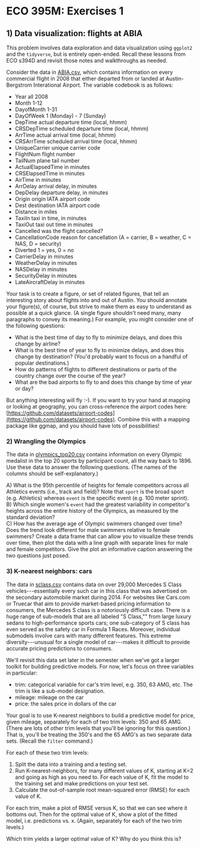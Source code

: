 # ECO 395M: Exercises 1 

## 1) Data visualization: flights at ABIA

This problem involves data exploration and data visualization using `ggplot2` and the `tidyverse`, but is entirely open-ended.   Recall these lessons from ECO s394D and revisit those notes and walkthroughs as needed.   

Consider the data in [ABIA.csv](../data/ABIA.csv), which contains information on every commercial flight in 2008 that either departed from or landed at Austin-Bergstrom Interational Airport.  The variable codebook is as follows: 

- Year    all 2008  
- Month   1-12  
- DayofMonth  1-31
- DayOfWeek   1 (Monday) - 7 (Sunday)
- DepTime actual departure time (local, hhmm)
- CRSDepTime  scheduled departure time (local, hhmm)
- ArrTime actual arrival time (local, hhmm)
- CRSArrTime  scheduled arrival time (local, hhmm)
- UniqueCarrier   unique carrier code
- FlightNum   flight number
- TailNum plane tail number
- ActualElapsedTime   in minutes
- CRSElapsedTime  in minutes
- AirTime in minutes
- ArrDelay    arrival delay, in minutes
- DepDelay    departure delay, in minutes
- Origin  origin IATA airport code
- Dest    destination IATA airport code
- Distance    in miles
- TaxiIn  taxi in time, in minutes
- TaxiOut taxi out time in minutes
- Cancelled   was the flight cancelled?
- CancellationCode    reason for cancellation (A = carrier, B = weather, C = NAS, D = security)
- Diverted    1 = yes, 0 = no
- CarrierDelay    in minutes
- WeatherDelay    in minutes
- NASDelay    in minutes 
- SecurityDelay   in minutes  
- LateAircraftDelay   in minutes  

Your task is to create a figure, or set of related figures, that tell an interesting story about flights into and out of Austin.  You should annotate your figure(s), of course, but strive to make them as easy to understand as possible at a quick glance.  (A single figure shouldn't need many, many paragraphs to convey its meaning.)   For example, you might consider one of the following questions:  

- What is the best time of day to fly to minimize delays, and does this change by airline?    
- What is the best time of year to fly to minimize delays, and does this change by destination?  (You'd probably want to focus on a handful of popular destinations.)  
- How do patterns of flights to different destinations or parts of the country change over the course of the year?  
- What are the bad airports to fly to and does this change by time of year or day?    

But anything interesting will fly :-).  If you want to try your hand at mapping or looking at geography, you can cross-reference the airport codes here: [https://github.com/datasets/airport-codes](https://github.com/datasets/airport-codes).  Combine this with a mapping package like ggmap, and you should have lots of possibilities!  


### 2) Wrangling the Olympics

The data in [olympics_top20.csv](../data/olympics_top20.csv) contains information on every Olympic medalist in the top 20 sports by participant count, all the way back to 1896. Use these data to answer the following questions.   (The names of the columns should be self-explanatory.)  

A) What is the 95th percentile of heights for female competitors across all Athletics events (i.e., track and field)?  Note that `sport` is the broad sport (e.g. Athletics) whereas `event` is the specific event (e.g. 100 meter sprint).  
B) Which single women's `event` had the greatest variability in competitor's heights across the entire history of the Olympics, as measured by the standard deviation?  
C) How has the average age of Olympic swimmers changed over time? Does the trend look different for male swimmers relative to female swimmers?  Create a data frame that can allow you to visualize these trends over time, then plot the data with a line graph with separate lines for male and female competitors.  Give the plot an informative caption answering the two questions just posed.  


### 3) K-nearest neighbors: cars  

The data in [sclass.csv](../data/sclass.csv) contains data on over 29,000 Mercedes S Class vehicles---essentially every such car in this class that was advertised on the secondary automobile market during 2014.  For websites like Cars.com or Truecar that aim to provide market-based pricing information to consumers, the Mercedes S class is a notoriously difficult case.  There is a huge range of sub-models that are all labeled "S Class,"" from large luxury sedans to high-performance sports cars; one sub-category of S class has even served as the safety car in Formula 1 Races.  Moreover, individual submodels involve cars with many different features.  This extreme diversity---unusual for a single model of car---makes it difficult to provide accurate pricing predictions to consumers.

We'll revisit this data set later in the semester when we've got a larger toolkit for building predictive models.  For now, let's focus on three variables in particular:
- trim: categorical variable for car's trim level, e.g. 350, 63 AMG, etc.  The trim is like a sub-model designation.  
- mileage: mileage on the car
- price: the sales price in dollars of the car

Your goal is to use K-nearest neighbors to build a predictive model for price, given mileage, separately for each of two trim levels: 350 and 65 AMG.  (There are lots of other trim levels that you'll be ignoring for this question.) That is, you'll be treating the 350's and the 65 AMG's as two separate data sets.  (Recall the `filter` command.)  

For each of these two trim levels:
1) Split the data into a training and a testing set.  
2) Run K-nearest-neighbors, for many different values of K, starting at K=2 and going as high as you need to. For each value of K, fit the model to the training set and make predictions on your test set.
3) Calculate the out-of-sample root mean-squared error (RMSE) for each value of K.

For each trim, make a plot of RMSE versus K, so that we can see where it bottoms out.  Then for the optimal value of K, show a plot of the fitted model, i.e. predictions vs. x.  (Again, separately for each of the two trim levels.)

Which trim yields a larger optimal value of K?  Why do you think this is?  


 
